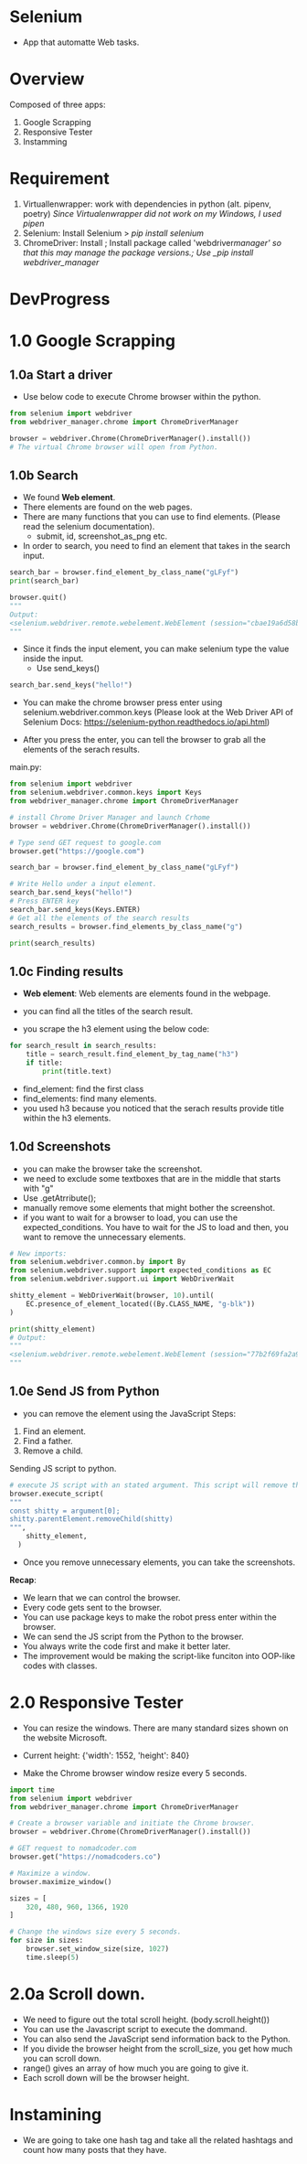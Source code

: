 # Selenium

-  App that automatte Web tasks.

# Overview

Composed of three apps:

1. Google Scrapping
2. Responsive Tester
3. Instamming

# Requirement

1. Virtuallenwrapper: work with dependencies in python (alt. pipenv, poetry)
   _Since Virtualenwrapper did not work on my Windows, I used pipen_
2. Selenium: Install Selenium > _pip install selenium_
3. ChromeDriver: Install ; Install package called 'webdriver*manager' so that this may manage the package versions.; Use \_pip install webdriver_manager*

# DevProgress

# 1.0 Google Scrapping

## 1.0a Start a driver

-  Use below code to execute Chrome browser within the python.

```python
from selenium import webdriver
from webdriver_manager.chrome import ChromeDriverManager

browser = webdriver.Chrome(ChromeDriverManager().install())
# The virtual Chrome browser will open from Python.
```

## 1.0b Search

-  We found **Web element**.
-  There elements are found on the web pages.
-  There are many functions that you can use to find elements. (Please read the selenium documentation).
   -  submit, id, screenshot_as_png etc.
-  In order to search, you need to find an element that takes in the search input.

```python
search_bar = browser.find_element_by_class_name("gLFyf")
print(search_bar)

browser.quit()
"""
Output:
<selenium.webdriver.remote.webelement.WebElement (session="cbae19a6d58bb6ab1c385fc1a7b579eb", element="852f99fe-2005-4679-8c2e-2ea86011743c")>
"""
```

-  Since it finds the input element, you can make selenium type the value inside the input.
   -  Use send_keys()

```python
search_bar.send_keys("hello!")
```

-  You can make the chrome browser press enter using selenium.webdriver.common.keys (Please look at the Web Driver API of Selenium Docs: https://selenium-python.readthedocs.io/api.html)

-  After you press the enter, you can tell the browser to grab all the elements of the serach results.

main.py:

```python
from selenium import webdriver
from selenium.webdriver.common.keys import Keys
from webdriver_manager.chrome import ChromeDriverManager

# install Chrome Driver Manager and launch Crhome
browser = webdriver.Chrome(ChromeDriverManager().install())

# Type send GET request to google.com
browser.get("https://google.com")

search_bar = browser.find_element_by_class_name("gLFyf")

# Write Hello under a input element.
search_bar.send_keys("hello!")
# Press ENTER key
search_bar.send_keys(Keys.ENTER)
# Get all the elements of the search results
search_results = browser.find_elements_by_class_name("g")

print(search_results)

```

## 1.0c Finding results

-  **Web element**: Web elements are elements found in the webpage.

-  you can find all the titles of the search result.
-  you scrape the h3 element using the below code:

```python
for search_result in search_results:
    title = search_result.find_element_by_tag_name("h3")
    if title:
        print(title.text)
```

-  find_element: find the first class
-  find_elements: find many elements.
-  you used h3 because you noticed that the serach results provide title within the h3 elements.

## 1.0d Screenshots

-  you can make the browser take the screenshot.
-  we need to exclude some textboxes that are in the middle that starts with "g"
-  Use .getAtrribute();
-  manually remove some elements that might bother the screenshot.
-  if you want to wait for a browser to load, you can use the expected_conditions. You have to wait for the JS to load and then, you want to remove the unnecessary elements.

```python
# New imports:
from selenium.webdriver.common.by import By
from selenium.webdriver.support import expected_conditions as EC
from selenium.webdriver.support.ui import WebDriverWait

shitty_element = WebDriverWait(browser, 10).until(
    EC.presence_of_element_located((By.CLASS_NAME, "g-blk"))
)

print(shitty_element)
# Output:
"""
<selenium.webdriver.remote.webelement.WebElement (session="77b2f69fa2a93ecdaf9ed9a87af33616", element="30812992-267c-4fa5-a45a-eb101dd48b14")>
"""
```

## 1.0e Send JS from Python

-  you can remove the element using the JavaScript
   Steps:

1. Find an element.
2. Find a father.
3. Remove a child.

Sending JS script to python.

```python
# execute JS script with an stated argument. This script will remove the unnecessary elements.
browser.execute_script(
"""
const shitty = argument[0];
shitty.parentElement.removeChild(shitty)
""",
    shitty_element,
  )
```

-  Once you remove unnecessary elements, you can take the screenshots.

**Recap**:

-  We learn that we can control the browser.
-  Every code gets sent to the browser.
-  You can use package keys to make the robot press enter within the browser.
-  We can send the JS script from the Python to the browser.
-  You always write the code first and make it better later.
-  The improvement would be making the script-like funciton into OOP-like codes with classes.

# 2.0 Responsive Tester

-  You can resize the windows. There are many standard sizes shown on the website Microsoft.

-  Current height:
   {'width': 1552, 'height': 840}

-  Make the Chrome browser window resize every 5 seconds.

```python
import time
from selenium import webdriver
from webdriver_manager.chrome import ChromeDriverManager

# Create a browser variable and initiate the Chrome browser.
browser = webdriver.Chrome(ChromeDriverManager().install())

# GET request to nomadcoder.com
browser.get("https://nomadcoders.co")

# Maximize a window.
browser.maximize_window()

sizes = [
    320, 480, 960, 1366, 1920
]

# Change the windows size every 5 seconds.
for size in sizes:
    browser.set_window_size(size, 1027)
    time.sleep(5)

```

# 2.0a Scroll down.

- We need to figure out the total scroll height. (body.scroll.height())
- You can use the Javascript script to execute the dommand. 
- You can also send the JavaScript send information back to the Python. 
- If you divide the browser height from the scroll_size, you get how much you can scroll down. 
- range() gives an array of how much you are going to give it. 
- Each scroll down will be the browser height. 

# Instamining 

- We are going to take one hash tag and take all the related hashtags and count how many posts that they have. 
